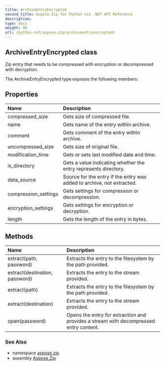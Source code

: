 ```yaml
---
title: ArchiveEntryEncrypted
second_title: Aspose.Zip for Python via .NET API Reference
description: 
type: docs
weight: 90
url: /python-net/aspose.zip/archiveentryencrypted/
---
```


## ArchiveEntryEncrypted class

Zip entry that needs to be compressed with encryption or decompressed with decryption.

The ArchiveEntryEncrypted type exposes the following members:
## Properties
| Name | Description |
| :- | :- |
|compressed_size|Gets size of compressed file.|
|name|Gets name of the entry within archive.|
|comment|Gets comment of the entry within archive.|
|uncompressed_size|Gets size of original file.|
|modification_time|Gets or sets last modified date and time.|
|is_directory|Gets a value indicating whether the entry represents directory.|
|data_source|Source for the entry if the entry was added to archive, not extracted.|
|compression_settings|Gets settings for compression or decompression.|
|encryption_settings|Gets settings for encryption or decryption.|
|length|Gets the length of the entry in bytes.|
## Methods
| Name | Description |
| :- | :- |
|extract(path, password)|Extracts the entry to the filesystem by the path provided.|
|extract(destination, password)|Extracts the entry to the stream provided.|
|extract(path)|Extracts the entry to the filesystem by the path provided.|
|extract(destination)|Extracts the entry to the stream provided.|
|open(password)|Opens the entry for extraction and provides a stream with decompressed entry content.|

### See Also

* namespace [aspose.zip](/zip/python-net/aspose.zip/)
* assembly [Aspose.Zip](/zip/python-net/)

